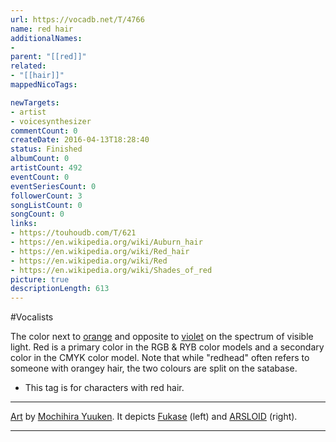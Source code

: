 ```yaml
---
url: https://vocadb.net/T/4766
name: red hair
additionalNames: 
- 
parent: "[[red]]"
related:
- "[[hair]]"
mappedNicoTags:

newTargets:
- artist
- voicesynthesizer
commentCount: 0
createDate: 2016-04-13T18:28:40
status: Finished
albumCount: 0
artistCount: 492
eventCount: 0
eventSeriesCount: 0
followerCount: 3
songListCount: 0
songCount: 0
links: 
- https://touhoudb.com/T/621
- https://en.wikipedia.org/wiki/Auburn_hair
- https://en.wikipedia.org/wiki/Red_hair
- https://en.wikipedia.org/wiki/Red
- https://en.wikipedia.org/wiki/Shades_of_red
picture: true
descriptionLength: 613
---
```


#Vocalists

The color next to [orange](https://vocadb.net/T/8911/orange-color) and opposite to [violet](https://vocadb.net/T/8916/purple) on the spectrum of visible light.
Red is a primary color in the RGB & RYB color models and a secondary color in the CMYK color model.
Note that while "redhead" often refers to someone with orangey hair, the two colours are split on the satabase.

- This tag is for characters with red hair.

---
[Art](https://piapro.jp/t/929v) by [Mochihira Yuuken](https://vocadb.net/Ar/58391). It depicts [Fukase](https://vocadb.net/Ar/40866) (left) and [ARSLOID](https://vocadb.net/Ar/36129) (right).

---

